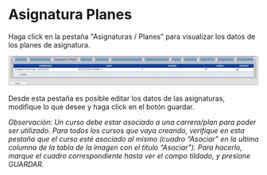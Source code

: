# Asignatura Planes


Haga click en la pestaña "Asignaturas / Planes" para visualizar los datos de los planes de asignatura.

![Alumno Principal](../reportes/cursosVer/img/asignaturasPlanes/asigPlanes.jpg)

Desde esta pestaña es posible editar los datos de las asignaturas, modifique lo que desee y haga click en el botón guardar.

_Observación: Un curso debe estar asociado a una carrera/plan para poder ser utilizado. 
Para todos los cursos que vaya creando, verifique en esta pestaña que el curso esté asociado al mismo (cuadro “Asociar” en la ultima columna de la tabla de la imagen con el titulo “Asociar”).
Para hacerlo, marque el cuadro correspondiente hasta ver el campo tildado, y presione GUARDAR._
